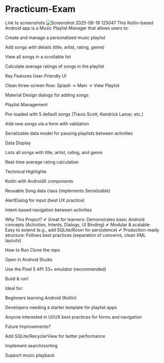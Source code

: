 # Practicum-Exam
Link to screenshots ![Screenshot 2025-06-19 125047](https://github.com/user-attachments/assets/d0360d28-4396-4e88-be3a-35dfb5804e45)
This Kotlin-based Android app is a Music Playlist Manager that allows users to:

Create and manage a personalized music playlist

Add songs with details (title, artist, rating, genre)

View all songs in a scrollable list

Calculate average ratings of songs in the playlist

Key Features
User-Friendly UI

Clean three-screen flow: Splash → Main → View Playlist

Material Design dialogs for adding songs

Playlist Management

Pre-loaded with 5 default songs (Travis Scott, Kendrick Lamar, etc.)

Add new songs via a form with validation

Serializable data model for passing playlists between activities

Data Display

Lists all songs with title, artist, rating, and genre

Real-time average rating calculation

Technical Highlights

Kotlin with AndroidX components

Reusable Song data class (implements Serializable)

AlertDialog for input (best UX practice)

Intent-based navigation between activities

Why This Project?
✔ Great for learners: Demonstrates basic Android concepts (Activities, Intents, Dialogs, UI Binding)
✔ Modular & scalable: Easy to extend (e.g., add SQLite/Room for persistence)
✔ Production-ready structure: Follows best practices (separation of concerns, clean XML layouts)

How to Run
Clone the repo

Open in Android Studio

Use the Pixel 5 API 33+ emulator (recommended)

Build & run!

Ideal for:

Beginners learning Android (Kotlin)

Developers needing a starter template for playlist apps

Anyone interested in UI/UX best practices for forms and navigation

Future Improvements?

Add SQLite/RecyclerView for better performance

Implement search/sorting

Support music playback
